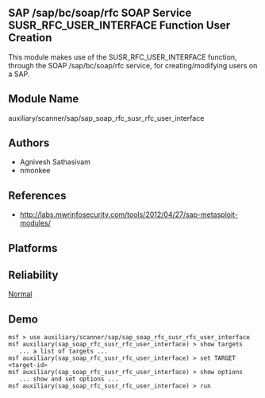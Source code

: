 ## SAP /sap/bc/soap/rfc SOAP Service SUSR_RFC_USER_INTERFACE Function User Creation

This module makes use of the SUSR_RFC_USER_INTERFACE 
function, through the SOAP /sap/bc/soap/rfc service, for 
creating/modifying users on a SAP.


## Module Name
auxiliary/scanner/sap/sap_soap_rfc_susr_rfc_user_interface

## Authors
* Agnivesh Sathasivam
* nmonkee


## References
* http://labs.mwrinfosecurity.com/tools/2012/04/27/sap-metasploit-modules/




## Platforms


## Reliability
[Normal](https://github.com/rapid7/metasploit-framework/wiki/Exploit-Ranking)

## Demo

```
msf > use auxiliary/scanner/sap/sap_soap_rfc_susr_rfc_user_interface
msf auxiliary(sap_soap_rfc_susr_rfc_user_interface) > show targets
   ... a list of targets ...
msf auxiliary(sap_soap_rfc_susr_rfc_user_interface) > set TARGET <target-id>
msf auxiliary(sap_soap_rfc_susr_rfc_user_interface) > show options
   ... show and set options ...
msf auxiliary(sap_soap_rfc_susr_rfc_user_interface) > run
```
    
    